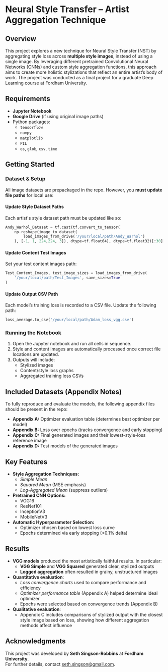 # Neural Style Transfer – Artist Aggregation Technique

## Overview
This project explores a new technique for Neural Style Transfer (NST) by aggregating style loss across **multiple style images**, instead of using a single image. By leveraging different pretrained Convolutional Neural Networks (CNNs) and custom style aggregation functions, this approach aims to create more holistic stylizations that reflect an entire artist’s body of work. The project was conducted as a final project for a graduate Deep Learning course at Fordham University.

## Requirements
- **Jupyter Notebook**
- **Google Drive** (if using original image paths)
- Python packages:
  - `tensorflow`
  - `numpy`
  - `matplotlib`
  - `PIL`
  - `os`, `glob`, `csv`, `time`

## Getting Started

### Dataset & Setup
All image datasets are prepackaged in the repo. However, you **must update file paths** for local use:

#### Update Style Dataset Paths
Each artist's style dataset path must be updated like so:
```python
Andy_Warhol_Dataset = tf.cast(tf.convert_to_tensor(
    np.reshape(image_to_dataset(
        load_images_from_drive('/your/local/path/Andy_Warhol')
    ), [-1, 1, 224,224, 3]), dtype=tf.float64), dtype=tf.float32)[:30]
```

#### Update Content Test Images
Set your test content images path:
```python
Test_Content_Images, test_image_sizes = load_images_from_drive(
    '/your/local/path/Test_Images', save_sizes=True
)
```

#### Update Output CSV Path
Each model’s training loss is recorded to a CSV file. Update the following path:
```python
loss_average.to_csv('/your/local/path/Adam_loss_vgg.csv')
```

### Running the Notebook
1. Open the Jupyter notebook and run all cells in sequence.
2. Style and content images are automatically processed once correct file locations are updated.
3. Outputs will include:
   - Stylized images
   - Content/style loss graphs
   - Aggregated training loss CSVs

## Included Datasets (Appendix Notes)
To fully reproduce and evaluate the models, the following appendix files should be present in the repo:
- **Appendix A:** Optimizer evaluation table (determines best optimizer per model)
- **Appendix B:** Loss over epochs (tracks convergence and early stopping)
- **Appendix C:** Final generated images and their lowest-style-loss reference image
- **Appendix D:** Test models of the generated images

## Key Features
- **Style Aggregation Techniques:**
  - *Simple Mean*
  - *Squared Mean* (MSE emphasis)
  - *Log-Aggregated Mean* (suppress outliers)
- **Pretrained CNN Options:**
  - VGG16
  - ResNet101
  - InceptionV3
  - MobileNetV3
- **Automatic Hyperparameter Selection:**
  - Optimizer chosen based on lowest loss curve
  - Epochs determined via early stopping (<0.1% delta)

## Results
- **VGG models** produced the most artistically faithful results. In particular:
  - **VGG Simple** and **VGG Squared** generated clear, stylized outputs
  - **Logged aggregation** often resulted in grainy, unstructured images
- **Quantitative evaluation**:
  - *Loss convergence charts* used to compare performance and efficiency
  - *Optimizer performance table* (Appendix A) helped determine ideal optimizer
  - Epochs were selected based on convergence trends (Appendix B)
- **Qualitative evaluation**:
  - Appendix C includes comparisons of stylized output with the closest style image based on loss, showing how different aggregation methods affect influence

## Acknowledgments
This project was developed by **Seth Singson-Robbins** at **Fordham University**.  
For further details, contact [seth.singson@gmail.com](mailto:seth.singson@gmail.com).